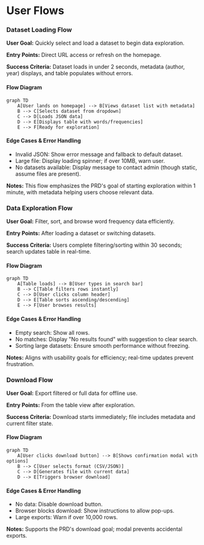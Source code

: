 # User Flows

### Dataset Loading Flow

**User Goal:** Quickly select and load a dataset to begin data exploration.

**Entry Points:** Direct URL access or refresh on the homepage.

**Success Criteria:** Dataset loads in under 2 seconds, metadata (author, year) displays, and table populates without errors.

#### Flow Diagram

```mermaid
graph TD
    A[User lands on homepage] --> B[Views dataset list with metadata]
    B --> C[Selects dataset from dropdown]
    C --> D[Loads JSON data]
    D --> E[Displays table with words/frequencies]
    E --> F[Ready for exploration]
```

#### Edge Cases & Error Handling
- Invalid JSON: Show error message and fallback to default dataset.
- Large file: Display loading spinner; if over 10MB, warn user.
- No datasets available: Display message to contact admin (though static, assume files are present).

**Notes:** This flow emphasizes the PRD's goal of starting exploration within 1 minute, with metadata helping users choose relevant data.

### Data Exploration Flow

**User Goal:** Filter, sort, and browse word frequency data efficiently.

**Entry Points:** After loading a dataset or switching datasets.

**Success Criteria:** Users complete filtering/sorting within 30 seconds; search updates table in real-time.

#### Flow Diagram

```mermaid
graph TD
    A[Table loads] --> B[User types in search bar]
    B --> C[Table filters rows instantly]
    C --> D[User clicks column header]
    D --> E[Table sorts ascending/descending]
    E --> F[User browses results]
```

#### Edge Cases & Error Handling
- Empty search: Show all rows.
- No matches: Display "No results found" with suggestion to clear search.
- Sorting large datasets: Ensure smooth performance without freezing.

**Notes:** Aligns with usability goals for efficiency; real-time updates prevent frustration.

### Download Flow

**User Goal:** Export filtered or full data for offline use.

**Entry Points:** From the table view after exploration.

**Success Criteria:** Download starts immediately; file includes metadata and current filter state.

#### Flow Diagram

```mermaid
graph TD
    A[User clicks download button] --> B[Shows confirmation modal with options]
    B --> C[User selects format (CSV/JSON)]
    C --> D[Generates file with current data]
    D --> E[Triggers browser download]
```

#### Edge Cases & Error Handling
- No data: Disable download button.
- Browser blocks download: Show instructions to allow pop-ups.
- Large exports: Warn if over 10,000 rows.

**Notes:** Supports the PRD's download goal; modal prevents accidental exports.
